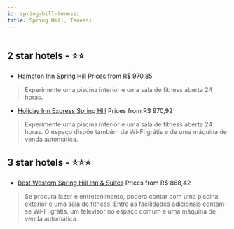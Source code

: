 ```yaml
---
id: spring-hill-tenessi
title: Spring Hill, Tenessi
---
```


<center><img src="https://i.travelapi.com/hotels/1000000/10000/4000/3967/6276fb1a_z.jpg" alt="" /></center>


##  2 star hotels - ⭐️⭐️

-    [Hampton Inn Spring Hill](https://www.hurb.com/br/aud/https://www.hurb.com/br/hotels/spring-hill/hampton-inn-spring-hill-HT-PHBK?cmp=18055) Prices from R$ 970,85
   > Experimente uma piscina interior e uma sala de fitness aberta 24 horas.
-    [Holiday Inn Express Spring Hill](https://www.hurb.com/br/aud/https://www.hurb.com/br/hotels/spring-hill/holiday-inn-express-spring-hill-HT-9TVB?cmp=18055) Prices from R$ 970,92
   > Experimente uma piscina interior e uma sala de fitness aberta 24 horas. O espaço dispõe também de Wi-Fi grátis e de uma máquina de venda automática.

##  3 star hotels - ⭐️⭐️⭐️

-    [Best Western Spring Hill Inn & Suites](https://www.hurb.com/br/aud/https://www.hurb.com/br/hotels/spring-hill/best-western-spring-hill-inn-suites-HT-GJSV?cmp=18055) Prices from R$ 868,42
   > Se procura lazer e entretenimento, poderá contar com uma piscina exterior e uma sala de fitness. Entre as facilidades adicionais contam-se Wi-Fi grátis, um televisor no espaço comum e uma máquina de venda automática.
